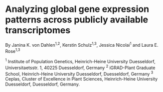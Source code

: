 # Analyzing global gene expression patterns across publicly available transcriptomes

By Janina K. von Dahlen<sup>1,2</sup>, Kerstin Schulz<sup>1,3</sup>, Jessica Nicolai<sup>1</sup> and Laura E. Rose<sup>1,3</sup>

<sup>1</sup> Institute of Population Genetics, Heinrich-Heine University Duesseldorf, Universitaetsstr. 1, 40225 Duesseldorf, Germany
<sup>2</sup> iGRAD-Plant Graduate School, Heinrich-Heine University Duesseldorf, Duesseldorf, Germany
<sup>3</sup> Ceplas, Cluster of Excellence in Plant Sciences, Heinrich-Heine University Duesseldorf, Duesseldorf, Germany.
